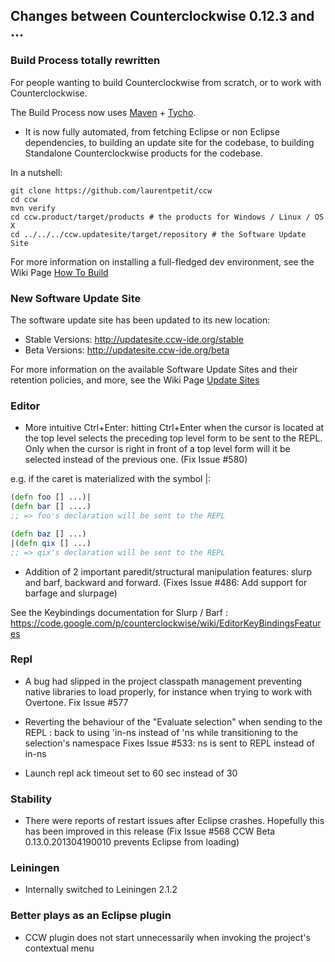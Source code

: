 ## Changes between Counterclockwise 0.12.3 and ...

### Build Process totally rewritten

For people wanting to build Counterclockwise from scratch, or to work with Counterclockwise.

The Build Process now uses [Maven](http://maven.apache.org) + [Tycho](http://www.eclipse.org/tycho).

- It is now fully automated, from fetching Eclipse or non Eclipse dependencies, to building an update site for the codebase, to building Standalone Counterclockwise products for the codebase.

In a nutshell:

``` 
git clone https://github.com/laurentpetit/ccw
cd ccw
mvn verify
cd ccw.product/target/products # the products for Windows / Linux / OS X
cd ../../../ccw.updatesite/target/repository # the Software Update Site 
```

For more information on installing a full-fledged dev environment, see the Wiki Page [How To Build](https://code.google.com/p/counterclockwise/wiki/HowToBuild)

### New Software Update Site

The software update site has been updated to its new location:
- Stable Versions: http://updatesite.ccw-ide.org/stable
- Beta Versions: http://updatesite.ccw-ide.org/beta

For more information on the available Software Update Sites and their retention policies, and more, see the Wiki Page [Update Sites](https://code.google.com/p/counterclockwise/wiki/UpdateSites)

### Editor

- More intuitive Ctrl+Enter: hitting Ctrl+Enter when the cursor is located at the top level selects the preceding top level form to be sent to the REPL. Only when the cursor is right in front of a top level form will it be selected instead of the previous one. (Fix Issue #580)

e.g. if the caret is materialized with the symbol |:

``` clojure
(defn foo [] ...)|
(defn bar [] ....)
;; => foo's declaration will be sent to the REPL

(defn baz [] ...)
|(defn qix [] ...)
;; => qix's declaration will be sent to the REPL
```

- Addition of 2 important paredit/structural manipulation features: slurp and barf, backward and forward. (Fixes Issue #486: Add support for barfage and slurpage)

See the Keybindings documentation for Slurp / Barf : https://code.google.com/p/counterclockwise/wiki/EditorKeyBindingsFeatures

### Repl 

- A bug had slipped in the project classpath management preventing native libraries to load properly, for instance when trying to work with Overtone. Fix Issue #577 

- Reverting the behaviour of the "Evaluate selection" when sending to the REPL : back to using 'in-ns instead of 'ns while transitioning to the selection's namespace
Fixes Issue #533: ns is sent to REPL instead of in-ns

- Launch repl ack timeout set to 60 sec instead of 30

### Stability

- There were reports of restart issues after Eclipse crashes. Hopefully this has been improved in this release (Fix Issue #568	CCW Beta 0.13.0.201304190010 prevents Eclipse from loading)

### Leiningen

- Internally switched to Leiningen 2.1.2

### Better plays as an Eclipse plugin

- CCW plugin does not start unnecessarily when invoking the project's contextual menu

